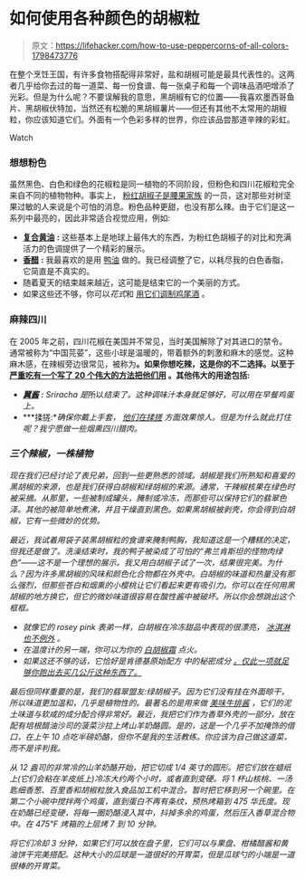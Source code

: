 # 如何使用各种颜色的胡椒粒

> 原文：<https://lifehacker.com/how-to-use-peppercorns-of-all-colors-1798473776>

在整个烹饪王国，有许多食物搭配得非常好，盐和胡椒可能是最具代表性的。这两者几乎给你去过的每一道菜、每一份食谱、每一张桌子和每一个调味品酒吧增添了光彩。但是为什么呢？不要误解我的意思，黑胡椒有它的位置——我喜欢墨西哥鱼片、黑胡椒伏特加，当然还有松脆的黑胡椒薯片——但还有其他不太常用的胡椒粒，你应该知道它们。外面有一个色彩多样的世界，你应该品尝那道辛辣的彩虹。

Watch

### 想想粉色

虽然黑色、白色和绿色的花椒粒是同一植物的不同阶段，但粉色和四川花椒粒完全来自不同的植物物种。事实上， [粉红胡椒子是腰果家族](https://en.wikipedia.org/wiki/Black_pepper#Pink_pepper_and_other_plants_used_as_pepper) 的一员，这对那些对树坚果过敏的人来说是个可怕的消息。粉色品种更甜，也没有那么辣。由于它们是这一系列中最亮的，因此非常适合视觉应用，例如:

*   [**复合黄油**](https://www.thespicehouse.com/recipes/pink-peppercorn-butter-recipe) **:** 这些基本上是地球上最伟大的东西，为粉红色胡椒子的对比和充满活力的色调提供了一个精彩的展示。
*   [**香醋**](http://www.redonline.co.uk/food/recipes/honey-almond-pink-peppercorn-semifreddo) **:** 我最喜欢的是用 [鸭油](https://www.morethangourmet.com/recipe-warm-duck-fat-vinaigrette) 做的。我已经调整了它，以耗尽我的白色香脂，它简直是不真实的。
*   随着夏天的结束越来越近，这可能是结束它的一个美丽的方式。
*   如果这些还不够，你可以*花式*和 [用它们调制鸡尾酒](https://cooking.nytimes.com/recipes/1017397-la-pomme-sourde?mcubz=1) 。

### 麻辣四川

在 2005 年之前，四川花椒在美国并不常见，当时美国解除了对其进口的禁令。通常被称为“中国芫荽”，这些小球是温暖的，带着额外的刺激和麻木的感觉。这种麻木感，在辣椒旁边很常见，被称为[](http://www.smithsonianmag.com/science-nature/why-szechuan-peppers-make-your-lips-go-numb-5668606/)**。如果你想吃辣，这是你的不二选择。以至于 [严重吃有一个写了 20 个伟大的方法把他们用](http://www.seriouseats.com/2015/06/sichuan-peppercorn-recipes.html) 。其他伟大的用途包括:** 

*   *[**翼酱**](https://www.nestleprofessional.us/recipe/sichuan-pepper-wing-sauce-and-marinade) **:** Sriracha 是*所以*结束了。这种调味汁本身就足够好，可以用在早餐鸡蛋上。*
*   ***揉搓:**确保你戴上手套， [他们在揉搓](http://leitesculinaria.com/62039/recipes-szechuan-pork.html) 方面效果惊人。但是为什么就此打住呢？我宁愿做一些烟熏四川腊肉。*

### *三个辣椒，一株植物*

*现在我们已经讨论了表兄弟，回到一些更熟悉的领域。胡椒是我们所熟知和喜爱的黑胡椒的来源，也是我们获得白胡椒和绿胡椒的来源。通常，干辣椒核果在绿色时被采摘。从那里，一些被制成罐头，腌制或冷冻，而那些可以保持它们的翡翠色泽。其他的被简单地煮沸，并且干燥直到黑色。如果黑胡椒被剥壳，你会得到白胡椒，它有一些微妙的优势。*

*最近，我试着用袋子装黑胡椒粒的食谱来腌制鸭胸，我知道这是一个糟糕的决定，但我还是做了。洗澡结束时，我的鸭子被染成了可怕的“弗兰肯斯坦的怪物肉绿色”——这不是一个理想的展示。我又用白胡椒子试了一次，结果很完美。为什么？因为许多黑胡椒的风味和颜色化合物都在外壳中。白胡椒的味道和热量没有那么强烈，但那些苍白和烟熏的小樱桃让它们看起来更有吸引力。你可以在任何用黑胡椒的地方换它，但它的微妙味道很容易在酸性酱中被破坏。所以你会想跳出这个框框。*

*   *就像它的 rosey pink 表弟一样，白胡椒在冷冻甜品中表现的很漂亮， [冰淇淋也不例外](http://www.saveur.com/article/recipes/white-pepper-ice-cream) 。*
*   *在温度计的另一端，你可以为你的 [白胡椒霜](http://www.epicurious.com/recipes/food/views/white-pepper-creme-brulee-with-fig-and-prune-compote-108592) 点火。*
*   *如果这还不够的话，它恰好是肯德基原始配方 中的秘密成分 [。仅此一项就足够你跑出去买几公斤这种东西了。](https://skillet.lifehacker.com/white-pepper-is-the-secret-ingredient-to-kfc-s-original-1786020292)*

*最后但同样重要的是，我们的翡翠盟友:绿胡椒子。因为它们没有挂在外面晾干，所以味道更加温和，几乎是植物性的。最著名的是用来做 [美味牛排酱](http://www.foodnetwork.com/recipes/tyler-florence/green-peppercorn-sauce-recipe2-1944389) ，它们的泥土味道与软咸的成分配合得非常好。最近，我把它们作为香草外壳的一部分，放在配有培根醋油沙司的菠菜沙拉上烤山羊奶酪圆。是的，这是一个几乎不加掩饰的借口，在上午 10 点吃半磅奶酪，但你不是我的生活教练。你应该为自己做这道菜，而不是评判我。*

*从 12 盎司的非常冷的山羊奶酪开始，把它切成 1/4 英寸的圆形。把它们放在蜡纸上(它们会粘在羊皮纸上)冷冻大约两个小时，或者直到变硬。将 1 杯山核桃、一汤匙细香葱、百里香和胡椒粒放入食品加工机中混合。暂时把它移到另一个碗里。在第二个小碗中搅拌两个鸡蛋，直到蛋白不再有条纹，预热烤箱到 475 华氏度。现在奶酪已经变硬，将每一圈奶酪浸入其中，抖掉多余的鸡蛋，然后压入香草混合物中。在 475℉ 烤箱的上层烤 7 到 10 分钟。*

*将它们冷却 3 分钟，如果它们可以放在盘子里，它们可以与果盘、柑橘醋酱和黄油饼干完美搭配。这种大小的瓜球是一道很好的开胃菜，但是瓜球勺的小端是一道很棒的开胃菜。*